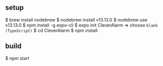 ## setup
$ brew install nodebrew
$ nodebrew install v13.13.0
$ nodebrew use v13.13.0
$ npm install -g expo-cli
$ expo init CleverAlarm
 => choose `blank (TypeScript)`
$ cd CleverAlarm
$ npm install

## build
$ npm start
